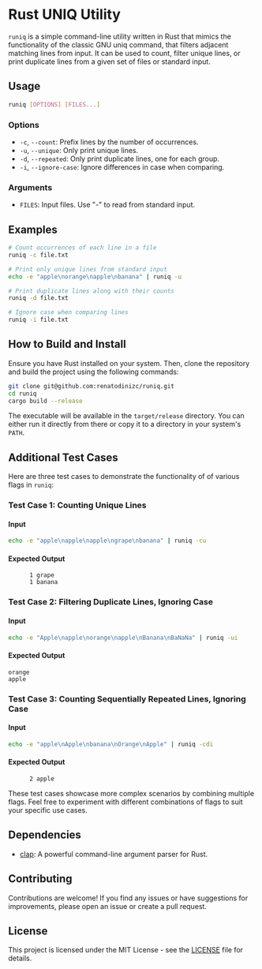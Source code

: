 # Rust UNIQ Utility

`runiq` is a simple command-line utility written in Rust that mimics the functionality of the classic GNU uniq command, that filters adjacent matching lines from input. It can be used to count, filter unique lines, or print duplicate lines from a given set of files or standard input.

## Usage

```bash
runiq [OPTIONS] [FILES...]
```

### Options

- `-c`, `--count`: Prefix lines by the number of occurrences.
- `-u`, `--unique`: Only print unique lines.
- `-d`, `--repeated`: Only print duplicate lines, one for each group.
- `-i`, `--ignore-case`: Ignore differences in case when comparing.

### Arguments

- `FILES`: Input files. Use "-" to read from standard input.

## Examples

```bash
# Count occurrences of each line in a file
runiq -c file.txt

# Print only unique lines from standard input
echo -e "apple\norange\napple\nbanana" | runiq -u

# Print duplicate lines along with their counts
runiq -d file.txt

# Ignore case when comparing lines
runiq -i file.txt
```

## How to Build and Install

Ensure you have Rust installed on your system. Then, clone the repository and build the project using the following commands:

```bash
git clone git@github.com:renatodinizc/runiq.git
cd runiq
cargo build --release
```

The executable will be available in the `target/release` directory. You can either run it directly from there or copy it to a directory in your system's `PATH`.

## Additional Test Cases

Here are three test cases to demonstrate the functionality of of various flags in `runiq`:

### Test Case 1: Counting Unique Lines

#### Input
```bash
echo -e "apple\napple\napple\ngrape\nbanana" | runiq -cu
```

#### Expected Output
```
      1 grape
      1 banana
```

### Test Case 2: Filtering Duplicate Lines, Ignoring Case

#### Input
```bash
echo -e "Apple\napple\norange\napple\nBanana\nBaNaNa" | runiq -ui
```

#### Expected Output
```
orange
apple
```

### Test Case 3: Counting Sequentially Repeated Lines, Ignoring Case

#### Input
```bash
echo -e "apple\nApple\nbanana\nOrange\nApple" | runiq -cdi
```

#### Expected Output
```
      2 apple
```

These test cases showcase more complex scenarios by combining multiple flags. Feel free to experiment with different combinations of flags to suit your specific use cases.

## Dependencies

- [clap](https://docs.rs/clap): A powerful command-line argument parser for Rust.

## Contributing

Contributions are welcome! If you find any issues or have suggestions for improvements, please open an issue or create a pull request.

## License

This project is licensed under the MIT License - see the [LICENSE](LICENSE.md) file for details.
